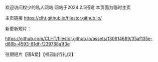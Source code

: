 欢迎访问权少的私人网站
网站于2024.2.5搭建
本页面为临时主页

主页链接
https://clht.github.io/filestor.github.io/

新更新短片：

https://github.com/CLHT/filestor.github.io/assets/130914689/35af135e-d86b-4593-81df-f239788a1f3e

往期短片【宿&爱】【校园出行礼仪】


